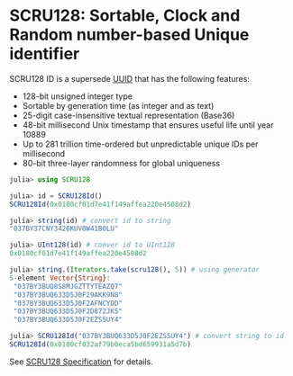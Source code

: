 # SCRU128: Sortable, Clock and Random number-based Unique identifier

SCRU128 ID is a supersede [UUID] that has the following features:

- 128-bit unsigned integer type
- Sortable by generation time (as integer and as text)
- 25-digit case-insensitive textual representation (Base36)
- 48-bit millisecond Unix timestamp that ensures useful life until year 10889
- Up to 281 trillion time-ordered but unpredictable unique IDs per millisecond
- 80-bit three-layer randomness for global uniqueness

```julia
julia> using SCRU128

julia> id = SCRU128Id()
SCRU128Id(0x0180cf01d7e41f149affea220e4508d2)

julia> string(id) # convert id to string
"037BY37CNY3426KUV0W41B0LU"

julia> UInt128(id) # conver id to UInt128
0x0180cf01d7e41f149affea220e4508d2

julia> string.(Iterators.take(scru128(), 5)) # using generator
5-element Vector{String}:
 "037BY3BUQ8S8MJGZTTYTEAZQ7"
 "037BY3BUQ633D5J0F29AKK9N8"
 "037BY3BUQ633D5J0F2AFNCYDD"
 "037BY3BUQ633D5J0F2D872JKS"
 "037BY3BUQ633D5J0F2EZS5UY4"

julia> SCRU128Id("037BY3BUQ633D5J0F2EZS5UY4") # convert string to id
SCRU128Id(0x0180cf032af79b0eca5bd659931a5d7b)
```

See [SCRU128 Specification] for details.

[uuid]: https://en.wikipedia.org/wiki/Universally_unique_identifier
[scru128 specification]: https://github.com/scru128/spec


